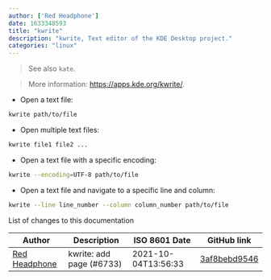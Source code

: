 ```yaml
---
author: ['Red Headphone']
date: 1633348593
title: "kwrite"
description: "kwrite, Text editor of the KDE Desktop project."
categories: "linux"
---
```

> See also `kate`.

> More information: <https://apps.kde.org/kwrite/>.

- Open a text file:

```bash
kwrite path/to/file
```

- Open multiple text files:

```bash
kwrite file1 file2 ...
```

- Open a text file with a specific encoding:

```bash
kwrite --encoding=UTF-8 path/to/file
```

- Open a text file and navigate to a specific line and column:

```bash
kwrite --line line_number --column column_number path/to/file
```
List of changes to this documentation


Author | Description | ISO 8601 Date | GitHub link
------|-----|-----|-----
[Red Headphone](mailto:55500003+RedHeadphone@users.noreply.github.com) | kwrite: add page (#6733) | 2021-10-04T13:56:33 | [3af8bebd9546](https://github.com/tldr-pages/tldr/commit/3af8bebd9546cfcd70c718916607d2d814b28542)

